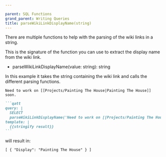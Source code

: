 ```yaml
---

parent: SQL Functions
grand_parent: Writing Queries
title: parseWikiLinkDisplayName(string)
---
```

There are multiple functions to help with the parsing of the wiki links in a string.

This is the signature of the function you can use to extract the display name from the wiki link.

- parseWikiLinkDisplayName(value: string): string

In this example it takes the string containing the wiki link and calls the different parsing functions.

```text
Need to work on [[Projects/Painting The House|Painting The House]] soon.
```

````markdown
```qatt
query: |
  SELECT
  parseWikiLinkDisplayName('Need to work on [[Projects/Painting The House|Painting The House]] soon.') AS Display
template: |
  {{stringify result}}
```
````

will result in:

```text
[ { "Display": "Painting The House" } ]
```